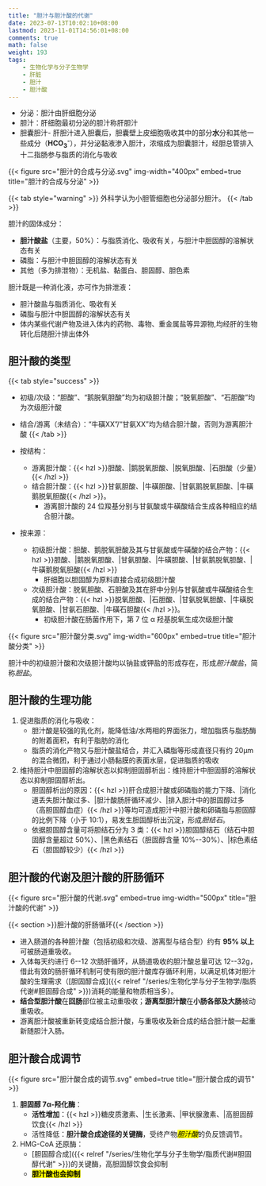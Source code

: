 ```yaml
---
title: "胆汁与胆汁酸的代谢"
date: 2023-07-13T10:02:10+08:00
lastmod: 2023-11-01T14:56:01+08:00
comments: true
math: false
weight: 193
tags:
    - 生物化学与分子生物学
    - 肝脏
    - 胆汁
    - 胆汁酸
---
```


- 分泌：胆汁由肝细胞分泌
- 胆汁：肝细胞最初分泌的胆汁称肝胆汁
- 胆囊胆汁- 肝胆汁进入胆囊后，胆囊壁上皮细胞吸收其中的部分**水**分和其他一些成分（**HCO<sub>3</sub><sup>-</sup>**），并分泌黏液渗入胆汁，浓缩成为胆囊胆汁，经胆总管排入十二指肠参与脂质的消化与吸收

<!--more-->

{{< figure src="胆汁的合成与分泌.svg" img-width="400px" embed=true title="胆汁的合成与分泌" >}}

{{< tab style="warning" >}}
外科学认为小胆管细胞也分泌部分胆汁。
{{< /tab >}}

胆汁的固体成分：

- **胆汁酸盐**（主要，50%）：与脂质消化、吸收有关，与胆汁中胆固醇的溶解状态有关
- 磷脂：与胆汁中胆固醇的溶解状态有关
- 其他（多为排泄物）：无机盐、黏蛋白、胆固醇、胆色素

胆汁既是一种消化液，亦可作为排泄液：

- 胆汁酸盐与脂质消化、吸收有关
- 磷脂与胆汁中胆固醇的溶解状态有关
- 体内某些代谢产物及进入体内的药物、毒物、重金属盐等异源物,均经肝的生物转化后随胆汁排出体外

## 胆汁酸的类型

{{< tab style="success" >}}
- 初级/次级：“胆酸”、“鹅脱氧胆酸”均为初级胆汁酸；“脱氧胆酸”、“石胆酸”均为次级胆汁酸
- 结合/游离（未结合）：“牛磺XX”/“甘氨XX”均为结合胆汁酸，否则为游离胆汁酸
{{< /tab >}}

- 按结构：
    - 游离胆汁酸：{{< hzl >}}胆酸、|鹅脱氧胆酸、|脱氧胆酸、|石胆酸（少量）{{< /hzl >}}
    - 结合胆汁酸：{{< hzl >}}甘氨胆酸、|牛磺胆酸、|甘氨鹅脱氧胆酸、|牛磺鹅脱氧胆酸{{< /hzl >}}。
        - 游离胆汁酸的 24 位羧基分别与甘氨酸或牛磺酸结合生成各种相应的结合胆汁酸。
- 按来源：
    - 初级胆汁酸：胆酸、鹅脱氧胆酸及其与甘氨酸或牛磺酸的结合产物：{{< hzl >}}胆酸、|鹅脱氧胆酸、|甘氨胆酸、|牛磺胆酸、|甘氨鹅脱氧胆酸、|牛磺鹅脱氧胆酸{{< /hzl >}}
        - 肝细胞以胆固醇为原料直接合成初级胆汁酸
    - 次级胆汁酸：脱氧胆酸、石胆酸及其在肝中分别与甘氨酸或牛磺酸结合生成的结合产物：{{< hzl >}}脱氧胆酸、|石胆酸、|甘氨脱氧胆酸、|牛磺脱氧胆酸、|甘氨石胆酸、|牛磺石胆酸{{< /hzl >}}。
        - 初级胆汁酸在肠菌作用下，第 7 位 α 羟基脱氧生成次级胆汁酸

{{< figure src="胆汁酸分类.svg" img-width="600px" embed=true title="胆汁酸分类" >}}

胆汁中的初级胆汁酸和次级胆汁酸均以钠盐或钾盐的形成存在，形成*胆汁酸盐*，简称*胆盐*。

## 胆汁酸的生理功能

1. 促进脂质的消化与吸收：
    - 胆汁酸是较强的乳化剂，能降低油/水两相的界面张力，增加脂质与脂肪酶的附着面积，有利于脂肪的消化
    - 脂质的消化产物又与胆汁酸盐结合，并汇入磷脂等形成直径只有约 20μm 的混合微团，利于通过小肠黏膜的表面水层，促进脂质的吸收
2. 维持胆汁中胆固醇的溶解状态以抑制胆固醇析出：维持胆汁中胆固醇的溶解状态以抑制胆固醇析出。
    - 胆固醇析出的原因：{{< hzl >}}肝合成胆汁酸或卵磷脂的能力下降、|消化道丢失胆汁酸过多、|胆汁酸肠肝循环减少、|排入胆汁中的胆固醇过多（高胆固醇血症）{{< /hzl >}}等均可造成胆汁中胆汁酸和卵磷脂与胆固醇的比例下降（小于 10:1），易发生胆固醇析出沉淀，形成*胆结石*。
    - 依据胆固醇含量可将胆结石分为 3 类：{{< hzl >}}胆固醇结石（结石中胆固醇含量超过 50%）、|黑色素结石（胆固醇含量 10%--30%）、|棕色素结石（胆固醇较少）{{< /hzl >}}

## 胆汁酸的代谢及胆汁酸的肝肠循环

{{< figure src="胆汁酸的代谢.svg" embed=true img-width="500px" title="胆汁酸的代谢" >}}

{{< section >}}胆汁酸的肝肠循环{{< /section >}}

- 进入肠道的各种胆汁酸（包括初级和次级、游离型与结合型）约有 **95% 以上**可被肠道重吸收。
- 入体每天约进行 6--12 次肠肝循环，从肠道吸收的胆汁酸总量可达 12--32g，借此有效的肠肝循环机制可使有限的胆汁酸库存循环利用，以满足机体对胆汁酸的生理需求（[胆固醇合成]({{< relref "/series/生物化学与分子生物学/脂质代谢#胆固醇合成" >}})消耗的能量和物质相当多）。
- **结合型胆汁酸**在**回肠**部位被主动重吸收；**游离型胆汁酸**在**小肠各部及大肠**被动重吸收。
- 游离胆汁酸被重新转变成结合胆汁酸，与重吸收及新合成的结合胆汁酸一起重新随胆汁入肠。

## 胆汁酸合成调节

{{< figure src="胆汁酸合成的调节.svg" embed=true title="胆汁酸合成的调节" >}}

1. **胆固醇 7α-羟化酶**：
    - **活性增加**：{{< hzl >}}糖皮质激素、|生长激素、|甲状腺激素、|高胆固醇饮食{{< /hzl >}}
    - 活性降低：**胆汁酸合成途径的关键酶**，受终产物<mark>*胆汁酸*</mark>的负反馈调节。
2. HMG-CoA 还原酶：
    - [胆固醇合成]({{< relref "/series/生物化学与分子生物学/脂质代谢#胆固醇代谢" >}})的关键酶，高胆固醇饮食会抑制
    - <mark>**胆汁酸也会抑制**</mark>
